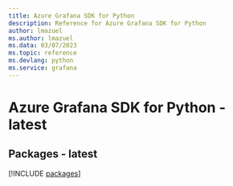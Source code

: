 ```yaml
---
title: Azure Grafana SDK for Python
description: Reference for Azure Grafana SDK for Python
author: lmazuel
ms.author: lmazuel
ms.data: 03/07/2023
ms.topic: reference
ms.devlang: python
ms.service: grafana
---
```

# Azure Grafana SDK for Python - latest
## Packages - latest
[!INCLUDE [packages](grafana-index.md)]